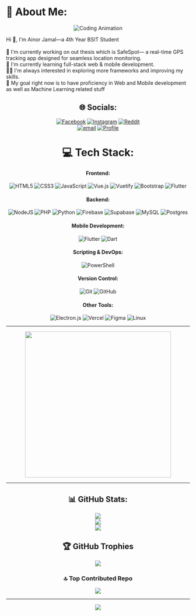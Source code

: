 # 💫 About Me:

<div align="center">
  
![Coding Animation](https://user-images.githubusercontent.com/74038190/212284100-561aa473-3905-4a80-b561-0d28506553ee.gif)

</div>

Hi 👋, I'm Ainor Jamal—a 4th Year BSIT Student <br><br>🔭 I'm currently working on out thesis which is SafeSpot— a real-time GPS tracking app designed for seamless location monitoring. <br>🌱 I'm currently learning full-stack web & mobile development. <br>👨‍💻 I'm always interested in exploring more frameworks and improving my skills. <br>🎯 My goal right now is to have proficiency in Web and Mobile development as well as Machine Learning related stuff<br>

<div align="center">

## 🌐 Socials:
[![Facebook](https://img.shields.io/badge/Facebook-%231877F2.svg?logo=Facebook&logoColor=white)](https://facebook.com/ainor.jamal.9) 
[![Instagram](https://img.shields.io/badge/Instagram-%23E4405F.svg?logo=Instagram&logoColor=white)](https://instagram.com/jamalainor) 
[![Reddit](https://img.shields.io/badge/Reddit-%23FF4500.svg?logo=Reddit&logoColor=white)](https://reddit.com/user/zen0711)  
[![email](https://img.shields.io/badge/Email-D14836?logo=gmail&logoColor=white)](mailto:jamal143ainor@gmail.com) 
[![Profile](https://img.shields.io/badge/Profile-%23121011.svg?style=for-the-badge&logo=github&logoColor=white)](https://ainorjamal.github.io)


# 💻 Tech Stack:

#### **Frontend:**
![HTML5](https://img.shields.io/badge/html5-%23E34F26.svg?style=for-the-badge&logo=html5&logoColor=white) 
![CSS3](https://img.shields.io/badge/css3-%231572B6.svg?style=for-the-badge&logo=css3&logoColor=white) 
![JavaScript](https://img.shields.io/badge/javascript-%23323330.svg?style=for-the-badge&logo=javascript&logoColor=%23F7DF1E) 
![Vue.js](https://img.shields.io/badge/vue.js-%2335495e.svg?style=for-the-badge&logo=vuedotjs&logoColor=%234FC08D) 
![Vuetify](https://img.shields.io/badge/Vuetify-1867C0?style=for-the-badge&logo=vuetify&logoColor=AEDDFF) 
![Bootstrap](https://img.shields.io/badge/bootstrap-%238511FA.svg?style=for-the-badge&logo=bootstrap&logoColor=white) 
![Flutter](https://img.shields.io/badge/Flutter-%2302569B.svg?style=for-the-badge&logo=Flutter&logoColor=white)

#### **Backend:**
![NodeJS](https://img.shields.io/badge/node.js-6DA55F?style=for-the-badge&logo=node.js&logoColor=white)
![PHP](https://img.shields.io/badge/php-%23777BB4.svg?style=for-the-badge&logo=php&logoColor=white) 
![Python](https://img.shields.io/badge/python-3670A0?style=for-the-badge&logo=python&logoColor=ffdd54) 
![Firebase](https://img.shields.io/badge/firebase-%23039BE5.svg?style=for-the-badge&logo=firebase) 
![Supabase](https://img.shields.io/badge/Supabase-3ECF8E?style=for-the-badge&logo=supabase&logoColor=white) 
![MySQL](https://img.shields.io/badge/mysql-4479A1.svg?style=for-the-badge&logo=mysql&logoColor=white) 
![Postgres](https://img.shields.io/badge/postgres-%23316192.svg?style=for-the-badge&logo=postgresql&logoColor=white) 

#### **Mobile Development:**
![Flutter](https://img.shields.io/badge/Flutter-%2302569B.svg?style=for-the-badge&logo=Flutter&logoColor=white) 
![Dart](https://img.shields.io/badge/dart-%230175C2.svg?style=for-the-badge&logo=dart&logoColor=white)

#### **Scripting & DevOps:**
![PowerShell](https://img.shields.io/badge/PowerShell-%235391FE.svg?style=for-the-badge&logo=powershell&logoColor=white) 

#### **Version Control:**
![Git](https://img.shields.io/badge/git-%23F05033.svg?style=for-the-badge&logo=git&logoColor=white)
![GitHub](https://img.shields.io/badge/github-%23121011.svg?style=for-the-badge&logo=github&logoColor=white)

#### **Other Tools:**
![Electron.js](https://img.shields.io/badge/Electron-191970?style=for-the-badge&logo=Electron&logoColor=white) 
![Vercel](https://img.shields.io/badge/vercel-%23000000.svg?style=for-the-badge&logo=vercel&logoColor=white) 
![Figma](https://img.shields.io/badge/figma-%23F24E1E.svg?style=for-the-badge&logo=figma&logoColor=white) 
![Linux](https://img.shields.io/badge/Linux-FCC624.svg?style=for-the-badge&logo=linux&logoColor=black)

---

<img src="https://user-images.githubusercontent.com/74038190/212284158-e840e285-664b-44d7-b79b-e264b5e54825.gif" width="400">

---

## 📊 GitHub Stats:
![](https://github-readme-stats.vercel.app/api?username=ainorjamal&theme=dark&hide_border=true&include_all_commits=true&count_private=true)<br/>
![](https://nirzak-streak-stats.vercel.app/?user=ainorjamal&theme=dark&hide_border=true)<br/>
![](https://github-readme-stats.vercel.app/api/top-langs/?username=ainorjamal&theme=dark&hide_border=true&include_all_commits=true&count_private=true&layout=compact)

## 🏆 GitHub Trophies
![](https://github-profile-trophy.vercel.app/?username=ainorjamal&theme=radical&no-frame=true&no-bg=true&margin-w=4)


### 🔝 Top Contributed Repo
![](https://github-contributor-stats.vercel.app/api?username=ainorjamal&limit=5&theme=tokyonight&combine_all_yearly_contributions=true)

---
[![](https://visitcount.itsvg.in/api?id=ainorjamal&icon=0&color=1)](https://visitcount.itsvg.in)

</div>
